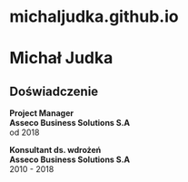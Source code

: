 # michaljudka.github.io

# Michał Judka

## Doświadczenie
**Project Manager**\
**Asseco Business Solutions S.A**\
od 2018

**Konsultant ds. wdrożeń**\
**Asseco Business Solutions S.A**\
2010 - 2018


